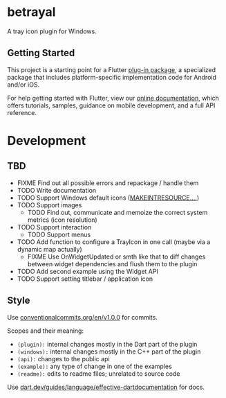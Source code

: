 # betrayal

A tray icon plugin for Windows.

## Getting Started

This project is a starting point for a Flutter
[plug-in package](https://flutter.dev/developing-packages/),
a specialized package that includes platform-specific implementation code for
Android and/or iOS.

For help getting started with Flutter, view our
[online documentation](https://flutter.dev/docs), which offers tutorials,
samples, guidance on mobile development, and a full API reference.

# Development
## TBD

- FIXME Find out all possible errors and repackage / handle them
- TODO Write documentation
- TODO Support Windows default icons ([MAKEINTRESOURCE....](https://docs.microsoft.com/en-us/windows/win32/api/winuser/nf-winuser-loadicona))
- TODO Support images
  - TODO Find out, communicate and memoize the correct system metrics (icon resolution)
- TODO Support interaction
  - TODO Support menus
- TODO Add function to configure a TrayIcon in one call (maybe via a dynamic map actually)
  - FIXME Use OnWidgetUpdated or smth like that to diff changes between widget dependencies and flush them to the plugin
- TODO Add second example using the Widget API
- TODO Support setting titlebar / application icon

## Style

Use [conventionalcommits.org/en/v1.0.0](https://www.conventionalcommits.org/en/v1.0.0/) for commits.

Scopes and their meaning:
- `(plugin):` internal changes mostly in the Dart part of the plugin
- `(windows):` internal changes mostly in the C++ part of the plugin
- `(api):` changes to the public api
- `(example):` any type of change in one of the examples
- `(readme):` edits to readme files; unrelated to source code

Use [dart.dev/guides/language/effective-dartdocumentation](https://dart.dev/guides/language/effective-dart/documentation) for docs.

